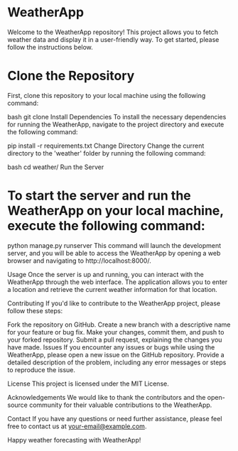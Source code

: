 # WeatherApp
Welcome to the WeatherApp repository! This project allows you to fetch weather data and display it in a user-friendly way. To get started, please follow the instructions below.

# Clone the Repository
First, clone this repository to your local machine using the following command:

bash
git clone <repository-url>
Install Dependencies
To install the necessary dependencies for running the WeatherApp, navigate to the project directory and execute the following command:


pip install -r requirements.txt
Change Directory
Change the current directory to the 'weather' folder by running the following command:

bash
cd weather/
Run the Server
# To start the server and run the WeatherApp on your local machine, execute the following command:


python manage.py runserver
This command will launch the development server, and you will be able to access the WeatherApp by opening a web browser and navigating to http://localhost:8000/.

Usage
Once the server is up and running, you can interact with the WeatherApp through the web interface. The application allows you to enter a location and retrieve the current weather information for that location.

Contributing
If you'd like to contribute to the WeatherApp project, please follow these steps:

Fork the repository on GitHub.
Create a new branch with a descriptive name for your feature or bug fix.
Make your changes, commit them, and push to your forked repository.
Submit a pull request, explaining the changes you have made.
Issues
If you encounter any issues or bugs while using the WeatherApp, please open a new issue on the GitHub repository. Provide a detailed description of the problem, including any error messages or steps to reproduce the issue.

License
This project is licensed under the MIT License.

Acknowledgements
We would like to thank the contributors and the open-source community for their valuable contributions to the WeatherApp.

Contact
If you have any questions or need further assistance, please feel free to contact us at your-email@example.com.

Happy weather forecasting with WeatherApp!
